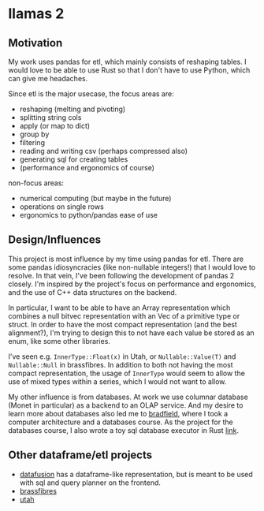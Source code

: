 # llamas 2

## Motivation

My work uses pandas for etl, which mainly consists of reshaping tables. I would love to be able to use Rust so that I don't have to use Python, which can give me headaches.

Since etl is the major usecase, the focus areas are:

- reshaping (melting and pivoting)
- splitting string cols
- apply (or map to dict)
- group by
- filtering
- reading and writing csv (perhaps compressed also)
- generating sql for creating tables
- (performance and ergonomics of course)

non-focus areas:

- numerical computing (but maybe in the future)
- operations on single rows
- ergonomics to python/pandas ease of use

## Design/Influences

This project is most influence by my time using pandas for etl. There are some pandas idiosyncracies (like non-nullable integers!) that I would love to resolve. In that vein, I've been following the development of pandas 2 closely. I'm inspired by the project's focus on performance and ergonomics, and the use of C++ data structures on the backend.

In particular, I want to be able to have an Array representation which combines a null bitvec representation with an Vec of a primitive type or struct. In order to have the most compact representation (and the best alignment?), I'm trying to design this to not have each value be stored as an enum, like some other libraries.

I've seen e.g. `InnerType::Float(x)` in Utah, or `Nullable::Value(T)` and `Nullable::Null` in brassfibres. In addition to both not having the most compact representation, the usage of `InnerType` would seem to allow the use of mixed types within a series, which I would not want to allow.

My other influence is from databases. At work we use columnar database (Monet in particular) as a backend to an OLAP service. And my desire to learn more about databases also led me to [bradfield](https://bradfieldcs.com), where I took a computer architecture and a databases course. As the project for the databases course, I also wrote a toy sql database executor in Rust [link](https://github.com/hwchen/lemurdb).

## Other dataframe/etl projects

- [datafusion](https://github.com/datafusion-rs/datafusion-rs) has a dataframe-like representation, but is meant to be used with sql and query planner on the frontend.
- [brassfibres](https://github.com/sinhrks/brassfibre)
- [utah](https://github.com/kernelmachine/utah)
